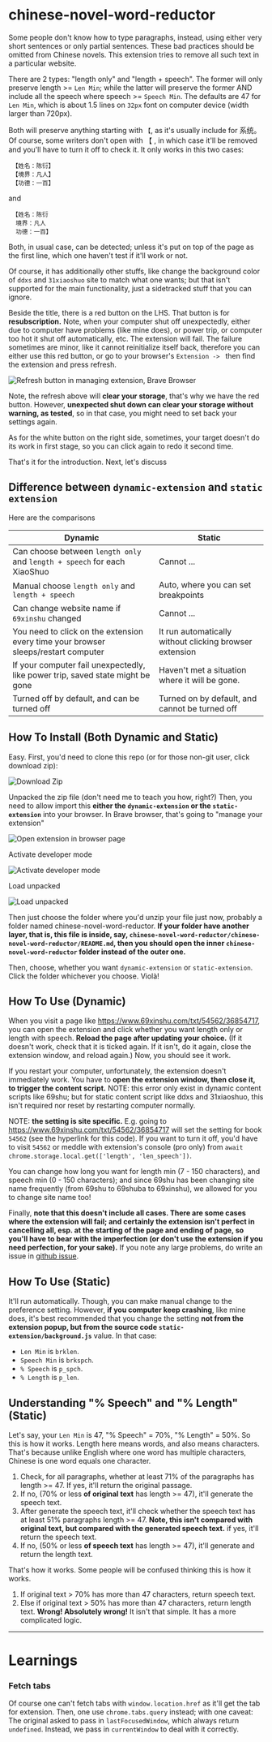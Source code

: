 # chinese-novel-word-reductor
Some people don't know how to type paragraphs, instead, using either very short sentences or only partial sentences. These bad practices should be omitted from Chinese novels. This extension tries to remove all such text in a particular website. 

There are 2 types: "length only" and "length + speech". The former will only preserve length >= `Len Min`; while the latter will preserve the former AND include all the speech where speech >= `Speech Min`. The defaults are 47 for `Len Min`, which is about 1.5 lines on `32px` font on computer device (width larger than 720px). 

Both will preserve anything starting with `【`, as it's usually include for 系统。Of course, some writers don't open with 【 , in which case it'll be removed and you'll have to turn it off to check it. It only works in this two cases: 
```
 【姓名：陈衍】
 【境界：凡人】 
 【功德：一百】
```
and
```
 【姓名：陈衍
  境界：凡人   
  功德：一百】
```
Both, in usual case, can be detected; unless it's put on top of the page as the first line, which one haven't test if it'll work or not. 

Of course, it has additionally other stuffs, like change the background color of `ddxs` and `31xiaoshuo` site to match what one wants; but that isn't supported for the main functionality, just a sidetracked stuff that you can ignore. 

Beside the title, there is a red button on the LHS. That button is for **resubscription.** Note, when your computer shut off unexpectedly, either due to computer have problems (like mine does), or power trip, or computer too hot it shut off automatically, etc. The extension will fail. The failure sometimes are minor, like it cannot reinitialize itself back, therefore you can either use this red button, or go to your browser's `Extension -> ` then find the extension and press refresh. 

![Refresh button in managing extension, Brave Browser](./readme_assets/image.png)

Note, the refresh above will **clear your storage**, that's why we have the red button. However, **unexpected shut down can clear your storage without warning, as tested**, so in that case, you might need to set back your settings again. 

As for the white button on the right side, sometimes, your target doesn't do its work in first stage, so you can click again to redo it second time. 

That's it for the introduction. Next, let's discuss

## Difference between `dynamic-extension` and `static extension`
Here are the comparisons

| Dynamic | Static |
| --- | --- |
| Can choose between `length only` and `length + speech` for each XiaoShuo | Cannot ... |
| Manual choose `length only` and `length + speech` | Auto, where you can set breakpoints |
| Can change website name if `69xinshu` changed | Cannot ... |
| You need to click on the extension every time your browser sleeps/restart computer | It run automatically without clicking browser extension |
| If your computer fail unexpectedly, like power trip, saved state might be gone | Haven't met a situation where it will be gone. |
| Turned off by default, and can be turned off | Turned on by default, and cannot be turned off |

## How To Install (Both Dynamic and Static)
Easy. First, you'd need to clone this repo (or for those non-git user, click download zip):

![Download Zip](./readme_assets/image1.png)

Unpacked the zip file (don't need me to teach you how, right?) Then, you need to allow import this **either the `dynamic-extension` or the `static-extension`** into your browser. In Brave browser, that's going to "manage your extension"

![Open extension in browser page](./readme_assets/image2.png)

Activate developer mode

![Activate developer mode](./readme_assets/image3.png)

Load unpacked

![Load unpacked](./readme_assets/image4.png)

Then just choose the folder where you'd unzip your file just now, probably a folder named chinese-novel-word-reductor. **If your folder have another layer, that is, this file is inside, say, `chinese-novel-word-reductor/chinese-novel-word-reductor/README.md`, then you should open the inner `chinese-novel-word-reductor` folder instead of the outer one.** 

Then, choose, whether you want `dynamic-extension` or `static-extension`. Click the folder whichever you choose. Violà! 

## How To Use (Dynamic)
When you visit a page like https://www.69xinshu.com/txt/54562/36854717, you can open the extension and click whether you want length only or length with speech. **Reload the page after updating your choice.** (If it doesn't work, check that it is ticked again. If it isn't, do it again, close the extension window, and reload again.) Now, you should see it work. 

If you restart your computer, unfortunately, the extension doesn't immediately work. You have to **open the extension window, then close it, to trigger the content script.** NOTE: this error only exist in dynamic content scripts like 69shu; but for static content script like ddxs and 31xiaoshuo, this isn't required nor reset by restarting computer normally. 

NOTE: **the setting is site specific.** E.g. going to https://www.69xinshu.com/txt/54562/36854717 will set the setting for book `54562` (see the hyperlink for this code). If you want to turn it off, you'd have to visit `54562` or meddle with extension's console (pro only) from `await chrome.storage.local.get(['length', 'len_speech'])`. 

You can change how long you want for length min (7 - 150 characters), and speech min (0 - 150 characters); and since 69shu has been changing site name frequently (from 69shu to 69shuba to 69xinshu), we allowed for you to change site name too! 

Finally, **note that this doesn't include all cases. There are some cases where the extension will fail; and certainly the extension isn't perfect in cancelling all, esp. at the starting of the page and ending of page, so you'll have to bear with the imperfection (or don't use the extension if you need perfection, for your sake).** If you note any large problems, do write an issue in [github issue](https://github.com/Wabinab/chinese-novel-word-reductor/issues). 

## How To Use (Static)
It'll run automatically. Though, you can make manual change to the preference setting. However, **if you computer keep crashing**, like mine does, it's best recommended that you change the setting **not from the extension popup, but from the source code `static-extension/background.js`** value. In that case: 
- `Len Min` is `brklen`.
- `Speech Min` is `brkspch`.
- `% Speech` is `p_spch`.
- `% Length` is `p_len`.

## Understanding "% Speech" and "% Length" (Static)
Let's say, your `Len Min` is 47, "% Speech" = 70%, "% Length" = 50%. So this is how it works. Length here means words, and also means characters. That's because unlike English where one word has multiple characters, Chinese is one word equals one character. 
1. Check, for all paragraphs, whether at least 71% of the paragraphs has length >= 47. If yes, it'll return the original passage. 
2. If no, (70% or less **of original text** has length >= 47), it'll generate the speech text. 
3. After generate the speech text, it'll check whether the speech text has at least 51% paragraphs length >= 47. **Note, this isn't compared with original text, but compared with the generated speech text.** if yes, it'll return the speech text. 
4. If no, (50% or less **of speech text** has length >= 47), it'll generate and return the length text. 

That's how it works. Some people will be confused thinking this is how it works. 
1. If original text > 70% has more than 47 characters, return speech text. 
2. Else if original text > 50% has more than 47 characters, return length text. 
**Wrong! Absolutely wrong!** It isn't that simple. It has a more complicated logic. 

---
# Learnings
### Fetch tabs
Of course one can't fetch tabs with `window.location.href` as it'll get the tab for extension. Then, one use `chrome.tabs.query` instead; with one caveat: The original asked to pass in `lastFocusedWindow`, which always return `undefined`. Instead, we pass in `currentWindow` to deal with it correctly. 